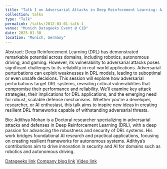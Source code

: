 ```yaml
---
title: "Talk 1 on Adversarial Attacks in Deep Reinfocement Learning: A Call for Robust Defenses"
collection: talks
type: "Talk"
permalink: /talks/2012-03-01-talk-1
venue: "Munich Datageeks Event @ CiB"
date: 2025-01-30
location: "Munich, Germany"
---
```


Abstract:
Deep Reinforcement Learning (DRL) has demonstrated remarkable potential across domains, including robotics, autonomous driving, and gaming. However, its vulnerability to adversarial attacks poses significant challenges to its reliability in real-world applications. Adversarial perturbations can exploit weaknesses in DRL models, leading to suboptimal or even unsafe decisions. This session will explore how adversarial perturbations target DRL systems, revealing critical vulnerabilities that compromise their performance and reliability. We’ll examine key attack strategies, their implications for DRL applications, and the emerging need for robust, scalable defense mechanisms. Whether you're a developer, researcher, or AI enthusiast, this talk aims to inspire new ideas in creating resilient DRL frameworks capable of withstanding adversarial threats.

Bio:
Adithya Mohan is a Doctoral researcher specializing in adversarial attacks and defenses in Deep Reinforcement Learning (DRL), with a deep passion for advancing the robustness and security of DRL systems. His work bridges foundational AI research and practical applications, focusing on creating resilient frameworks for autonomous systems. Adithya’s contributions aim to drive innovation in security and AI for domains such as robotics and autonomous driving.

[Datageeks link](https://www.meetup.com/munich-datageeks/events/305552437/?eventOrigin=group_events_list)
[Company blog link](https://www.cib.de/en/ki-cib-munich-datageeks-january-edition-2025/)
[Video link](https://www.youtube.com/watch?v=iJKIszBQwvY)


